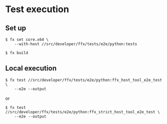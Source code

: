 # Test execution

## Set up
```shell
$ fx set core.x64 \
    --with-host //src/developer/ffx/tests/e2e/python:tests

$ fx build
```

## Local execution
```shell
$ fx test //src/developer/ffx/tests/e2e/python:ffx_host_tool_e2e_test \
    --e2e --output
```
or
```shell
$ fx test //src/developer/ffx/tests/e2e/python:ffx_strict_host_tool_e2e_test \
    --e2e --output
```
